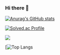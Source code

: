 ### Hi there 👋

<!--
**Jaesin22/Jaesin22** is a ✨ _special_ ✨ repository because its `README.md` (this file) appears on your GitHub profile.

Here are some ideas to get you started:

- 🔭 I’m currently working on ...
- 🌱 I’m currently learning ...
- 👯 I’m looking to collaborate on ...
- 🤔 I’m looking for help with ...
- 💬 Ask me about ...
- 📫 How to reach me: ...
- 😄 Pronouns: ...
- ⚡ Fun fact: ...
-->


[![Anurag's GitHub stats](https://github-readme-stats.vercel.app/api?username=Jaesin22)](https://github.com/anuraghazra/github-readme-stats)

[![Solved.ac Profile](http://mazassumnida.wtf/api/generate_badge?boj=jaesin22)](https://solved.ac/jaesin22)

<a href="https://opgc.me/#/users/JAESIN22" target="_blank"><img src="https://api.opgc.me/githubs/users/JAESIN22/tag/?theme=basic" /></a>

[![Top Langs](https://github-readme-stats.vercel.app/api/top-langs/?username=Jaesin22&layout=compact&theme=dark)
